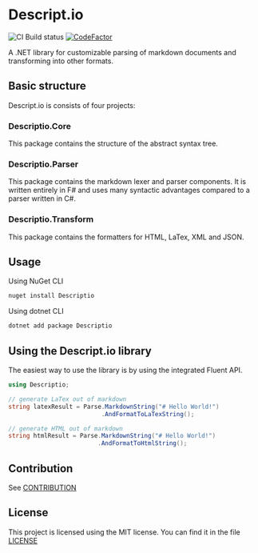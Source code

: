 # Descript.io

![CI Build status](https://descriptio.visualstudio.com/_apis/public/build/definitions/e2d445fe-8893-4fad-9387-10f513d44c02/1/badge)
[![CodeFactor](https://www.codefactor.io/repository/github/lariscusobscurus/descript.io/badge)](https://www.codefactor.io/repository/github/lariscusobscurus/descript.io)

A .NET library for customizable parsing of markdown documents and transforming into other formats.

## Basic structure

Descript.io is consists of four projects:

### Descriptio.Core

This package contains the structure of the abstract syntax tree.

### Descriptio.Parser

This package contains the markdown lexer and parser components.
It is written entirely in F# and uses many syntactic advantages compared to a parser written in C#.

### Descriptio.Transform

This package contains the formatters for HTML, LaTex, XML and JSON.

## Usage

Using NuGet CLI

```bat
nuget install Descriptio
```

Using dotnet CLI

```bat
dotnet add package Descriptio
```

## Using the Descript.io library

The easiest way to use the library is by using the integrated Fluent API.

```csharp
using Descriptio;

// generate LaTex out of markdown
string latexResult = Parse.MarkdownString("# Hello World!")
                          .AndFormatToLaTexString();

// generate HTML out of markdown
string htmlResult = Parse.MarkdownString("# Hello World!")
                         .AndFormatToHtmlString();
```

## Contribution

See [CONTRIBUTION](https://raw.githubusercontent.com/LariscusObscurus/Descript.io/master/CONTRIBUTION)

## License

This project is licensed using the MIT license.
You can find it in the file [LICENSE](https://raw.githubusercontent.com/LariscusObscurus/Descript.io/master/LICENSE)

